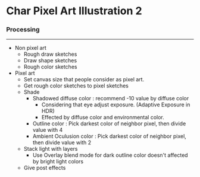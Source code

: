 # Char Pixel Art Illustration 2

### Processing
---
- Non pixel art
	- Rough draw sketches
	- Draw shape sketches
	- Rough color sketches
- Pixel art
	- Set canvas size that people consider as pixel art.
	- Get rough color sketches to pixel sketches
	- Shade
		- Shadowed diffuse color : recommend -10 value by diffuse color
			- Considering that eye adjust exposure. (Adaptive Exposure in HDR)
			- Effected by diffuse color and environmental color.
		- Outline color : Pick darkest color of neighbor pixel, then divide value with 4
		- Ambient Oculusion color : Pick darkest color of neighbor pixel, then divide value with 2
	- Stack light with layers
		- Use Overlay blend mode for dark outline color doesn't affected by bright light colors
	- Give post effects